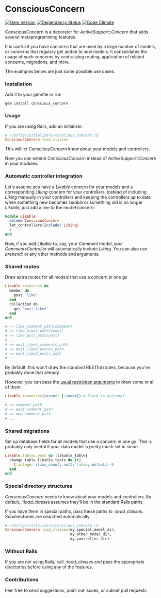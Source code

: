 
# ConsciousConcern

[![Gem Version](https://badge.fury.io/rb/conscious_concern.svg)](http://badge.fury.io/rb/conscious_concern)
[![Dependency Status](https://gemnasium.com/janosch-x/conscious_concern.svg)](https://gemnasium.com/janosch-x/conscious_concern)
[![Code Climate](https://codeclimate.com/github/janosch-x/conscious_concern/badges/gpa.svg)](https://codeclimate.com/github/janosch-x/conscious_concern)

ConsciousConcern is a decorator for *ActiveSupport::Concern* that adds several metaprogramming features.

It is useful if you have concerns that are used by a large number of models, or concerns that regulary get added to new models. It consolidates the usage of such concerns by centralizing routing, application of related concerns, migrations, and more.

The examples below are just some possible use cases.

### Installation

Add it to your gemfile or run

    gem install conscious_concern

### Usage

If you are using Rails, add an initializer:

```ruby
# /config/initializers/conscious_concern.rb
ConsciousConcern.load_classes
```

This will let *ConsciousConcern* know about your models and controllers.

Now you can extend *ConsciousConcern* instead of *ActiveSupport::Concern* in your modules.

### Automatic controller integration

Let's assume you have a *Likable* concern for your models and a corresponding *Liking* concern for your controllers. Instead of including *Liking* manually in your controllers and keeping the controllers up to date when something new becomes *Likable* or something old is no longer *Likable*, just add a line to the model concern:

```ruby
module Likable
  extend ConsciousConcern
  let_controllers(include: Liking)
  # ...
end
```

Now, if you add *Likable* to, say, your *Comment* model, your *CommentsController* will automatically include *Liking*. You can also use *prepend:* or any other methods and arguments.

### Shared routes

Draw extra routes for all models that use a concern in one go.

```ruby
Likable.resources do
  member do
    post 'like'
  end
  collection do
    get 'most_liked'
  end
end

# => like_comment_path(comment)
# => like_event_path(event)
# => like_post_path(post)
# ...
# => most_liked_comments_path
# => most_liked_events_path
# => most_liked_posts_path
# ...
```

By default, this won't draw the standard RESTful routes, because you've probably done that already. 

However, you can pass the [usual restriction arguments](http://guides.rubyonrails.org/routing.html#restricting-the-routes-created) to draw some or all of them.

```ruby
Likable.resources(except: [:index]) # block is optional

# => comment_path
# => edit_comment_path
# => new_comment_path
# ...
```

### Shared migrations

Set up database fields for all models that use a concern in one go. This is probably only useful if your data model is pretty much set in stone.

```ruby
Likable.tables.each do |likable_table|
  change_table likable_table do |t|
    t.integer :like_count, null: false, default: 0
  end
end
```

### Special directory structures

*ConsciousConcern* needs to know about your models and controllers. By default, *::load_classes* assumes they'll be in the standard Rails paths.

If you have them in special paths, pass these paths to *::load_classes*. Subdirectories are searched automatically.

```ruby
# /config/initializers/conscious_concern.rb
ConsciousConcern.load_classes(my_special_model_dir,
                              my_other_model_dir,
                              my_controller_dir)
```

### Without Rails

If you are not using Rails, call *::load_classes* and pass the appropriate directories before using any of the features.

### Contributions

Feel free to send suggestions, point out issues, or submit pull requests.
